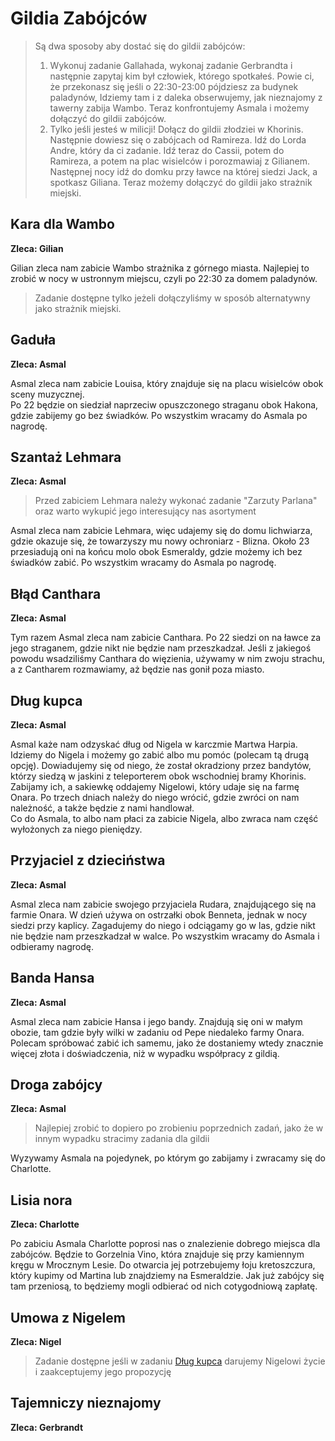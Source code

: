 # Gildia Zabójców

> Są dwa sposoby aby dostać się do gildii zabójców:
> 1. Wykonuj zadanie Gallahada, wykonaj zadanie Gerbrandta i następnie zapytaj kim był człowiek, którego spotkałeś. Powie ci, że przekonasz się jeśli o 22:30-23:00 pójdziesz za budynek paladynów, Idziemy tam i z daleka obserwujemy, jak nieznajomy z tawerny zabija Wambo. Teraz konfrontujemy Asmala i możemy dołączyć do gildii zabójców.
> 2. Tylko jeśli jesteś w milicji! Dołącz do gildii złodziei w Khorinis. Następnie dowiesz się o zabójcach od Ramireza. Idź do Lorda Andre, który da ci zadanie. Idź teraz do Cassii, potem do Ramireza, a potem na plac wisielców i porozmawiaj z Gilianem. Następnej nocy idź do domku przy ławce na której siedzi Jack, a spotkasz Giliana. Teraz możemy dołączyć do gildii jako strażnik miejski.

## Kara dla Wambo
__Zleca: Gilian__

Gilian zleca nam zabicie Wambo strażnika z górnego miasta. Najlepiej to zrobić w nocy w ustronnym miejscu, czyli po 22:30 za domem paladynów.
> Zadanie dostępne tylko jeżeli dołączyliśmy w sposób alternatywny jako strażnik miejski.

## Gaduła
__Zleca: Asmal__

Asmal zleca nam zabicie Louisa, który znajduje się na placu wisielców obok sceny muzycznej.  
Po 22 będzie on siedział naprzeciw opuszczonego straganu obok Hakona, gdzie zabijemy go bez świadków. Po wszystkim wracamy do Asmala po nagrodę.

## Szantaż Lehmara
__Zleca: Asmal__

> Przed zabiciem Lehmara należy wykonać zadanie "Zarzuty Parlana" oraz warto wykupić jego interesujący nas asortyment

Asmal zleca nam zabicie Lehmara, więc udajemy się do domu lichwiarza, gdzie okazuje się, że towarzyszy mu nowy ochroniarz - Blizna. Około 23 przesiadują oni na końcu molo obok Esmeraldy, gdzie możemy ich bez świadków zabić. Po wszystkim wracamy do Asmala po nagrodę.

## Błąd Canthara
__Zleca: Asmal__

Tym razem Asmal zleca nam zabicie Canthara. Po 22 siedzi on na ławce za jego straganem, gdzie nikt nie będzie nam przeszkadzał. Jeśli z jakiegoś powodu wsadziliśmy Canthara do więzienia, używamy w nim zwoju strachu, a z Cantharem rozmawiamy, aż będzie nas gonił poza miasto.

## Dług kupca
__Zleca: Asmal__

Asmal każe nam odzyskać dług od Nigela w karczmie Martwa Harpia. Idziemy do Nigela i możemy go zabić albo mu pomóc (polecam tą drugą opcję). Dowiadujemy się od niego, że został okradziony przez bandytów, którzy siedzą w jaskini z teleporterem obok wschodniej bramy Khorinis. Zabijamy ich, a sakiewkę oddajemy Nigelowi, który udaje się na farmę Onara. Po trzech dniach należy do niego wrócić, gdzie zwróci on nam należność, a także będzie z nami handlował.  
Co do Asmala, to albo nam płaci za zabicie Nigela, albo zwraca nam część wyłożonych za niego pieniędzy.

## Przyjaciel z dzieciństwa
__Zleca: Asmal__

Asmal zleca nam zabicie swojego przyjaciela Rudara, znajdującego się na farmie Onara. W dzień używa on ostrzałki obok Benneta, jednak w nocy siedzi przy kaplicy. Zagadujemy do niego i odciągamy go w las, gdzie nikt nie będzie nam przeszkadzał w walce. Po wszystkim wracamy do Asmala i odbieramy nagrodę.

## Banda Hansa
__Zleca: Asmal__

Asmal zleca nam zabicie Hansa i jego bandy. Znajdują się oni w małym obozie, tam gdzie były wilki w zadaniu od Pepe niedaleko farmy Onara. Polecam spróbować zabić ich samemu, jako że dostaniemy wtedy znacznie więcej złota i doświadczenia, niż w wypadku współpracy z gildią.

## Droga zabójcy
__Zleca: Asmal__

> Najlepiej zrobić to dopiero po zrobieniu poprzednich zadań, jako że w innym wypadku stracimy zadania dla gildii

Wyzywamy Asmala na pojedynek, po którym go zabijamy i zwracamy się do Charlotte.

## Lisia nora
__Zleca: Charlotte__

Po zabiciu Asmala Charlotte poprosi nas o znalezienie dobrego miejsca dla zabójców. Będzie to Gorzelnia Vino, która znajduje się przy kamiennym kręgu w Mrocznym Lesie. Do otwarcia jej potrzebujemy łoju kretoszczura, który kupimy od Martina lub znajdziemy na Esmeraldzie. Jak już zabójcy się tam przeniosą, to będziemy mogli odbierać od nich cotygodniową zapłatę.  

## Umowa z Nigelem
__Zleca: Nigel__

> Zadanie dostępne jeśli w zadaniu [Dług kupca](#dług-kupca) darujemy Nigelowi życie i zaakceptujemy jego propozycję

## Tajemniczy nieznajomy
__Zleca: Gerbrandt__

